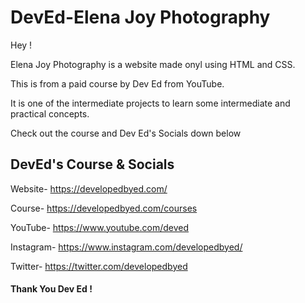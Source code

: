 # DevEd-Elena Joy Photography

Hey !

Elena Joy Photography is a website made onyl using HTML and CSS.

This is from a paid course by Dev Ed from YouTube.

It is one of the intermediate projects to learn some intermediate and practical concepts.

Check out the course and Dev Ed's Socials down below

## DevEd's Course & Socials

Website- https://developedbyed.com/

Course- https://developedbyed.com/courses

YouTube- https://www.youtube.com/deved

Instagram- https://www.instagram.com/developedbyed/

Twitter- https://twitter.com/developedbyed

#### Thank You Dev Ed !
